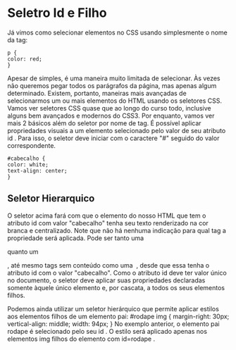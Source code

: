 # Seletro Id e Filho

Já vimos como selecionar elementos no CSS usando simplesmente o nome da tag:

```
p {
color: red;
}
```

Apesar de simples, é uma maneira muito limitada de selecionar. Às vezes não queremos pegar todos
os parágrafos da página, mas apenas algum determinado.
Existem, portanto, maneiras mais avançadas de selecionarmos um ou mais elementos do HTML
usando os seletores CSS. Vamos ver seletores CSS quase que ao longo do curso todo, inclusive alguns
bem avançados e modernos do CSS3. Por enquanto, vamos ver mais 2 básicos além do seletor por nome
de tag.
É possível aplicar propriedades visuais a um elemento selecionado pelo valor de seu atributo id .
Para isso, o seletor deve iniciar com o caractere "#" seguido do valor correspondente.
```
#cabecalho {
color: white;
text-align: center;
}
```
## Seletor Hierarquico

O seletor acima fará com que o elemento do nosso HTML que tem o atributo id com valor
"cabecalho" tenha seu texto renderizado na cor branca e centralizado. Note que não há nenhuma
indicação para qual tag a propriedade será aplicada. Pode ser tanto uma <div> quanto um <p> , até
mesmo tags sem conteúdo como uma <img> , desde que essa tenha o atributo id com o valor
"cabecalho".
Como o atributo id deve ter valor único no documento, o seletor deve aplicar suas propriedades
declaradas somente àquele único elemento e, por cascata, a todos os seus elementos filhos.

Podemos ainda utilizar um seletor hierárquico que permite aplicar estilos aos elementos filhos de um
elemento pai:
#rodape img {
margin-right: 30px;
vertical-align: middle;
width: 94px;
}
No exemplo anterior, o elemento pai rodape é selecionado pelo seu id . O estilo será aplicado
apenas nos elementos img filhos do elemento com id=rodape .
